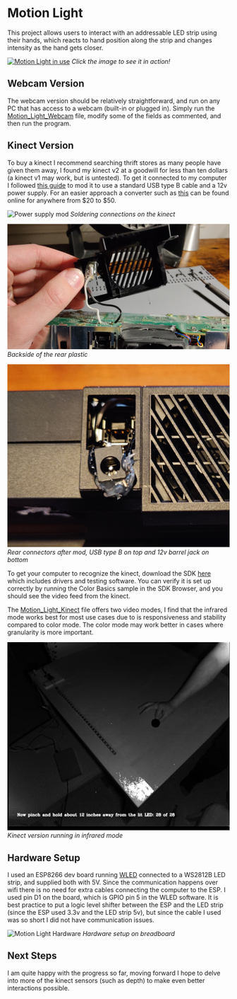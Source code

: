 # Motion Light

<p>This project allows users to interact with an addressable LED strip using their hands, which reacts to hand position along the strip
and changes intensity as the hand gets closer.</p>

[![Motion Light in use](Images/Motion%20Light%20Main.jpg)](https://youtu.be/SaaqHdl8EyQ)
*Click the image to see it in action!*


## Webcam Version
The webcam version should be relatively straightforward, and run on any PC that has access to a webcam (built-in or plugged in). 
Simply run the [Motion_Light_Webcam](Python/Motion_Light_Webcam.py) file, modify some of the fields as commented, and then run the program.

## Kinect Version

To buy a kinect I recommend searching thrift stores as many people have given them away, I found my kinect v2 at a goodwill for less than ten dollars (a kinect v1 may work, but is untested).
To get it connected to my computer I followed [this guide](https://www.youtube.com/watch?v=l0rWWT24TNE&t=379s) to mod it to use a standard USB type B cable and
a 12v power supply. For an easier approach a converter such as [this](https://www.amazon.com/Xbox-Kinect-Adapter-One-Windows-10/dp/B01GVE4YB4?source=ps-sl-shoppingads-lpcontext&ref_=fplfs&psc=1&smid=A3LUVL9PHBMIC1&gQT=2)
can be found online for anywhere from \$20 to \$50. 

![Power supply mod](Images/Kinect%20Mod%20Soldering.jpg)
*Soldering connections on the kinect*

![Plastic shell mod](Images/Kinect%20Mod%20Plastic.jpg)
*Backside of the rear plastic*

![Rear connecter mod](Images/Kinect%20Mod%20Rear.jpg)
*Rear connectors after mod, USB type B on top and 12v barrel jack on bottom*

To get your computer to recognize the kinect, download the SDK [here](https://www.microsoft.com/en-us/download/details.aspx?id=44561) which includes drivers and testing software.
You can verify it is set up correctly by running the Color Basics sample in the SDK Browser, and you should see the video feed from the kinect.

The [Motion_Light_Kinect](Python/Motion_Light_Kinect.py) file offers two video modes, I find that the infrared mode works best for most use cases due to is responsiveness and stability compared to color mode. 
The color mode may work better in cases where granularity is more important.</p>

![Kinect infrared mode](Images/Kinect%20Infrared%20Mode.png)
*Kinect version running in infrared mode*

## Hardware Setup

I used an ESP8266 dev board running [WLED](https://kno.wled.ge/basics/getting-started) connected to a WS2812B LED strip, and supplied both with 5V. 
Since the communication happens over wifi there is no need for extra cables connecting the computer to the ESP. I used pin D1 on the board,
which is GPIO pin 5 in the WLED software. It is best practice to put a logic level shifter between the ESP and the LED strip (since the ESP
used 3.3v and the LED strip 5v), but since the cable I used was so short I did not have communication issues.

![Motion Light Hardware](Images/Motion%20Light%20Hardware.jpg)
*Hardware setup on breadboard*

## Next Steps

I am quite happy with the progress so far, moving forward I hope to delve into more of the kinect sensors (such as depth) to make even better
interactions possible.

